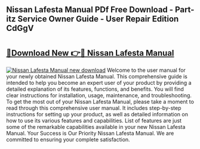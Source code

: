 ## Nissan Lafesta Manual PDf Free Download - Part-itz Service Owner Guide - User Repair Edition CdGgV

# <h2><a href="http://bc52522.oget.top/?id=Nissan+Lafesta+Manual">🔗Download New 👉🔴 Nissan Lafesta Manual</a></h2>

[![Nissan Lafesta Manual new download](https://i.imgur.com/5g1atiW.png)](http://bc52522.oget.top/?id=Nissan+Lafesta+Manual)
Welcome to the user manual for your newly obtained Nissan Lafesta Manual. This comprehensive guide is intended to help you become an expert user of your product by providing a detailed explanation of its features, functions, and benefits. You will find clear instructions for installation, usage, maintenance, and troubleshooting. To get the most out of your Nissan Lafesta Manual, please take a moment to read through this comprehensive user manual. It includes step-by-step instructions for setting up your product, as well as detailed information on how to use its various features and capabilities. List of features are just some of the remarkable capabilities available in your new Nissan Lafesta Manual. Your Success is Our Priority Nissan Lafesta Manual. We are committed to ensuring your complete satisfaction.
